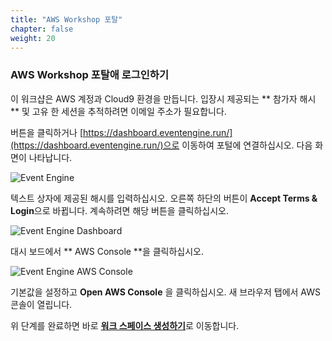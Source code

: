 ```yaml
---
title: "AWS Workshop 포탈"
chapter: false
weight: 20
---
```


### AWS Workshop 포탈애 로그인하기

이 워크샵은 AWS 계정과 Cloud9 환경을 만듭니다. 입장시 제공되는 ** 참가자 해시 ** 및 고유 한 세션을 추적하려면 이메일 주소가 필요합니다.

버튼을 클릭하거나 [https://dashboard.eventengine.run/](https://dashboard.eventengine.run/)으로 이동하여 포털에 연결하십시오. 다음 화면이 나타납니다.

![Event Engine](/images/eventengine/event-engine-initial-screen.png)

텍스트 상자에 제공된 해시를 입력하십시오. 오른쪽 하단의 버튼이 **Accept Terms & Login**으로 바뀝니다. 계속하려면 해당 버튼을 클릭하십시오.

![Event Engine Dashboard](/images/eventengine/event-engine-dashboard.png)

대시 보드에서 ** AWS Console **을 클릭하십시오.

![Event Engine AWS Console](/images/eventengine/event-engine-aws-console.png)

기본값을 설정하고 **Open AWS Console** 을 클릭하십시오. 새 브라우저 탭에서 AWS 콘솔이 열립니다.

위 단계를 완료하면 바로 [**워크 스페이스 생성하기**](/0.prerequisites/create-a-workspace/)로 이동합니다.
